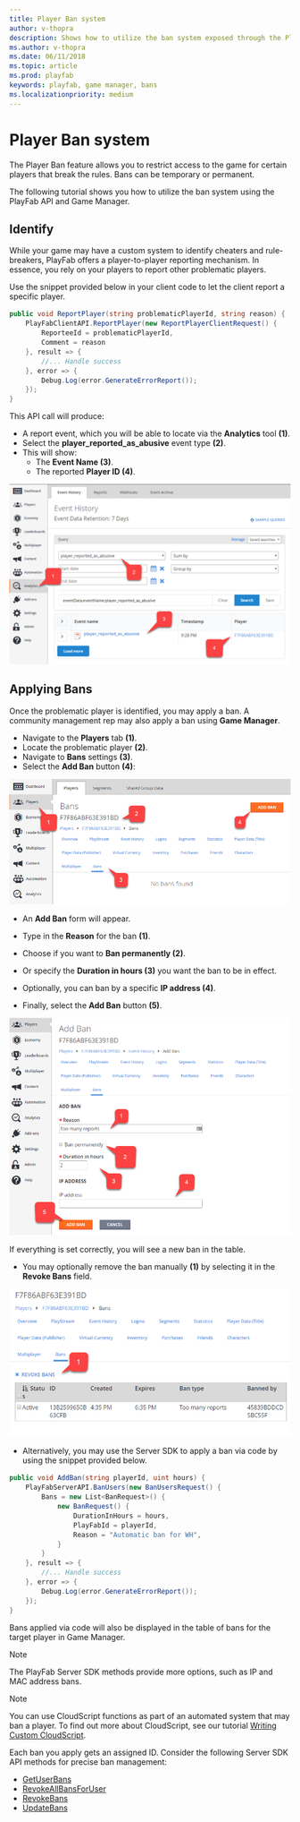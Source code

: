 ```yaml
---
title: Player Ban system
author: v-thopra
description: Shows how to utilize the ban system exposed through the PlayFab API and Game Manager.
ms.author: v-thopra
ms.date: 06/11/2018
ms.topic: article
ms.prod: playfab
keywords: playfab, game manager, bans
ms.localizationpriority: medium
---
```


# Player Ban system

The Player Ban feature allows you to restrict access to the game for certain players that break the rules. Bans can be temporary or permanent.

The following tutorial shows you how to utilize the ban system using the PlayFab API and Game Manager.

## Identify

While your game may have a custom system to identify cheaters and rule-breakers, PlayFab offers a player-to-player reporting mechanism. In essence, you rely on your players to report other problematic players.

Use the snippet provided below in your client code to let the client report a specific player.

```csharp
public void ReportPlayer(string problematicPlayerId, string reason) {
    PlayFabClientAPI.ReportPlayer(new ReportPlayerClientRequest() {
        ReporteeId = problematicPlayerId,
        Comment = reason
    }, result => {
        //... Handle success
    }, error => {
        Debug.Log(error.GenerateErrorReport());
    });
}
```

This API call will produce:

- A report event, which you will be able to locate via the **Analytics** tool **(1)**. 
- Select the **player_reported_as_abusive** event type **(2)**. 
- This will show:
     -  The **Event Name (3)**.
     -  The reported **Player ID (4)**.

![Game Manager - Analytics - Event History](media/tutorials/game-manager-event-history-player-reported-as-abusive.png)  

## Applying Bans

Once the problematic player is identified, you may apply a ban. A community management rep may also apply a ban using **Game Manager**.

- Navigate to the **Players** tab **(1)**.
- Locate the problematic player **(2)**.
- Navigate to **Bans** settings **(3)**.
- Select the **Add Ban** button **(4)**:

![Game Manager - Players - Bans](media/tutorials/game-manager-players-bans.png)  

- An **Add Ban** form will appear. 
- Type in the **Reason** for the ban **(1)**.

- Choose if you want to **Ban permanently (2)**.
- Or specify the **Duration in hours (3)** you want the ban to be in effect.
- Optionally, you can ban by a specific **IP address (4)**.
- Finally, select the **Add Ban** button **(5)**.

![Game Manager - Players - Add Ban](media/tutorials/game-manager-players-add-ban.png)  

If everything is set correctly, you will see a new ban in the table.
- You may optionally remove the ban manually **(1)** by selecting it in the **Revoke Bans** field.

![Game Manager - Players - Bans - Revoke Ban](media/tutorials/game-manager-players-bans-revoke-ban.png)  

- Alternatively, you may use the Server SDK to apply a ban via code by using the snippet provided below.

```csharp
public void AddBan(string playerId, uint hours) {
    PlayFabServerAPI.BanUsers(new BanUsersRequest() {
        Bans = new List<BanRequest>() {
            new BanRequest() {
                DurationInHours = hours,
                PlayFabId = playerId,
                Reason = "Automatic ban for WH",
            }
        }
    }, result => {
        //... Handle success
    }, error => {
        Debug.Log(error.GenerateErrorReport());
    });
}
```

Bans applied via code will also be displayed in the table of bans for the target player in Game Manager.

> [!NOTE]
> The PlayFab Server SDK methods provide more options, such as IP and MAC address bans.

> [!NOTE]
> You can use CloudScript functions as part of an automated system that may ban a player. To find out more about CloudScript, see our tutorial [Writing Custom CloudScript](../../automation/cloudscript/writing-custom-cloudscript.md).


Each ban you apply gets an assigned ID. Consider the following Server SDK API methods for precise ban management:

- [GetUserBans](xref:titleid.playfabapi.com.server.accountmanagement.getuserbans)
- [RevokeAllBansForUser](xref:titleid.playfabapi.com.server.accountmanagement.revokeallbansforuser)
- [RevokeBans](xref:titleid.playfabapi.com.server.accountmanagement.revokebans)
- [UpdateBans](xref:titleid.playfabapi.com.server.accountmanagement.updatebans)
